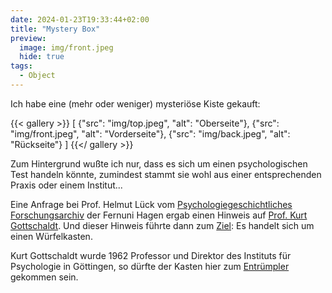 ```yaml
---
date: 2024-01-23T19:33:44+02:00
title: "Mystery Box"
preview:
  image: img/front.jpeg
  hide: true
tags:
  - Object
---
```


Ich habe eine (mehr oder weniger) mysteriöse Kiste gekauft:
<!--more-->

{{< gallery >}}
[
  {"src": "img/top.jpeg", "alt": "Oberseite"},
  {"src": "img/front.jpeg", "alt": "Vorderseite"},
  {"src": "img/back.jpeg", "alt": "Rückseite"}
]
{{</ gallery >}}

Zum Hintergrund wußte ich nur, dass es sich um einen psychologischen Test handeln könnte, zumindest stammt sie wohl aus einer entsprechenden Praxis oder einem Institut...

Eine Anfrage bei Prof. Helmut Lück vom [Psychologiegeschichtliches Forschungsarchiv](https://www.fernuni-hagen.de/psychologie/forschung/archiv.shtml) der Fernuni Hagen ergab einen Hinweis auf [Prof. Kurt Gottschaldt](https://de.wikipedia.org/wiki/Kurt_Gottschaldt). Und dieser Hinweis führte dann zum [Ziel](https://www.psychology.hu-berlin.de/de/institut/kabinett/ausstellungsmodelle/wuerfelkasten_mit_foto.pdf): Es handelt sich um einen Würfelkasten.

Kurt Gottschaldt wurde 1962 Professor und Direktor des Instituts für Psychologie in Göttingen, so dürfte der Kasten hier zum [Entrümpler](https://www.moebelino.de/) gekommen sein.

